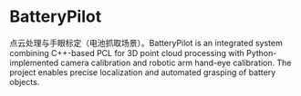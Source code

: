 # BatteryPilot
点云处理与手眼标定（电池抓取场景）。BatteryPilot is an integrated system combining C++-based PCL for 3D point cloud processing with Python-implemented camera calibration and robotic arm hand-eye calibration. The project enables precise localization and automated grasping of battery objects.
